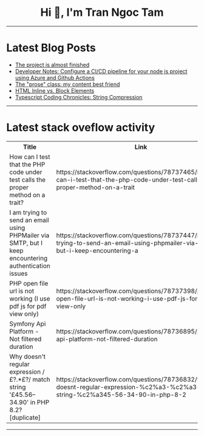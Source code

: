 <h1 align="center">Hi 👋, I'm Tran Ngoc Tam</h1>

---

# Latest Blog Posts 
<!-- BLOG-POST-LIST:START -->
- [The project is almost finished](https://dev.to/ahmedhosssam/the-project-is-almost-finished-1hfb)
- [Developer Notes: Configure a CI/CD pipeline for your node js project using Azure and Github Actions](https://dev.to/mr_simi_f44c05f5ac7895a4/configure-a-cicd-pipeline-for-your-node-js-project-using-azure-and-github-actions-53lc)
- [The &quot;prose&quot; class: my content best friend](https://dev.to/karmenatwork/the-prose-class-my-content-best-friend-40l0)
- [HTML Inline vs. Block Elements](https://dev.to/ridoy_hasan/html-inline-vs-block-elements-4kg7)
- [Typescript Coding Chronicles: String Compression](https://dev.to/__zamora__/typescript-coding-chronicles-string-compression-42k5)
<!-- BLOG-POST-LIST:END -->

---

# Latest stack oveflow activity
<table>
  <tr><th>Title</th><th>Link</th></tr>
  <!-- STACKOVERFLOW:START --><tr><td>How can I test that the PHP code under test calls the proper method on a trait?</td><td>https://stackoverflow.com/questions/78737465/how-can-i-test-that-the-php-code-under-test-calls-the-proper-method-on-a-trait</td></tr><tr><td>I am trying to send an email using PHPMailer via SMTP, but I keep encountering authentication issues</td><td>https://stackoverflow.com/questions/78737447/i-am-trying-to-send-an-email-using-phpmailer-via-smtp-but-i-keep-encountering-a</td></tr><tr><td>PHP open file url is not working &lpar;I use pdf js for pdf view only&rpar;</td><td>https://stackoverflow.com/questions/78737398/php-open-file-url-is-not-working-i-use-pdf-js-for-pdf-view-only</td></tr><tr><td>Symfony Api Platform - Not filtered duration</td><td>https://stackoverflow.com/questions/78736895/symfony-api-platform-not-filtered-duration</td></tr><tr><td>Why doesn&#39;t regular expression /£?.*£?/ match string &#39;£45.56–34.90&#39; in PHP 8.2? [duplicate]</td><td>https://stackoverflow.com/questions/78736832/why-doesnt-regular-expression-%c2%a3-%c2%a3-match-string-%c2%a345-56-34-90-in-php-8-2</td></tr><!-- STACKOVERFLOW:END -->
</table>

---


